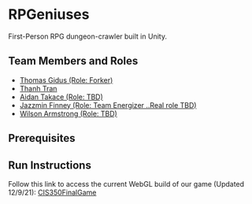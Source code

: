 # RPGeniuses

First-Person RPG dungeon-crawler built in Unity. 

## Team Members and Roles

* [Thomas Gidus (Role: Forker)](https://github.com/dgidus/CIS350-HW2-Gidus)
* [Thanh Tran](https://github.com/thanhtranlk/CIS350-HW2-TRAN)
* [Aidan Takace (Role: TBD)](https://github.com/APTAK00/-CIS350-HW2-Takace)
* [Jazzmin Finney (Role: Team Energizer ..Real role TBD)](https://github.com/JazzminMariah/CIS350-HW2-Finney.git)
* [Wilson Armstrong (Role: TBD)](https://github.com/Waldokicks/CIS350-HW2-Armstrong)
## Prerequisites

## Run Instructions

Follow this link to access the current WebGL build of our game (Updated 12/9/21):
[CIS350FinalGame](https://developer.cloud.unity3d.com/share/share.html?shareId=bydtBAx_oD)
